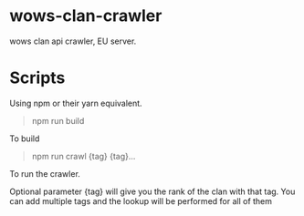 # wows-clan-crawler
wows clan api crawler, EU server.

# Scripts

Using npm or their yarn equivalent.

> npm run build

To build

> npm run crawl {tag} {tag}...

To run the crawler.

Optional parameter {tag} will give you the rank of the clan with that tag. You can add multiple tags and the lookup will be performed for all of them
